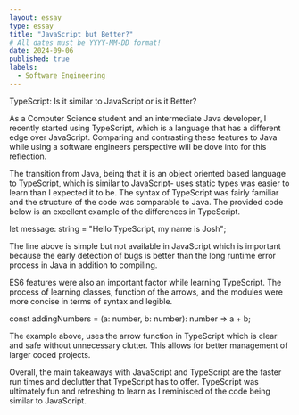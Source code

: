 ```yaml
---
layout: essay
type: essay
title: "JavaScript but Better?"
# All dates must be YYYY-MM-DD format!
date: 2024-09-06
published: true
labels:
  - Software Engineering
---
```


TypeScript: Is it similar to JavaScript or is it Better?

As a Computer Science student and an intermediate Java developer, I recently started using TypeScript, which is a language that has a different edge over JavaScript. Comparing and contrasting these features to Java while using a software engineers perspective will be dove into for this reflection. 

The transition from Java, being that it is an object oriented based language to TypeScript, which is similar to JavaScript- uses static types was easier to learn than I expected it to be. The syntax of TypeScript was fairly familiar and the structure of the code was comparable to Java. The provided code below is an excellent example of the differences in TypeScript.

let message: string = "Hello TypeScript, my name is Josh";

The line above is simple but not available in JavaScript which is important because the early detection of bugs is better than the long runtime error process in Java in addition to compiling. 

ES6 features were also an important factor while learning TypeScript. The process of learning classes, function of the arrows, and the modules were more concise in terms of syntax and legible. 

const addingNumbers = (a: number, b: number): number => a  + b;

The example above,  uses the arrow function in TypeScript which is clear and safe without unnecessary clutter. This allows for better management of larger coded projects. 

Overall, the main takeaways with JavaScript and TypeScript are the faster run times and declutter that TypeScript has to offer. TypeScript was ultimately fun and refreshing to learn as I reminisced of the code being similar to JavaScript. 




